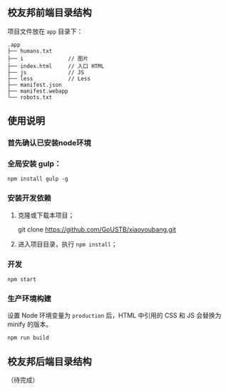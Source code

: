 

## 校友邦前端目录结构

项目文件放在 `app` 目录下：

```
.app
├── humans.txt
├── i              // 图片
├── index.html     // 入口 HTML
├── js             // JS
├── less           // Less
├── manifest.json
├── manifest.webapp
└── robots.txt
```

## 使用说明

### 首先确认已安装node环境

### 全局安装 gulp：

```
npm install gulp -g
```

### 安装开发依赖

1. 克隆或下载本项目；

	git clone https://github.com/GoUSTB/xiaoyoubang.git

2. 进入项目目录，执行 `npm install`；

### 开发

```
npm start
```

### 生产环境构建

设置 Node 环境变量为 `production` 后，HTML 中引用的 CSS 和 JS 会替换为 minify 的版本。

```
npm run build
```

## 校友邦后端目录结构

（待完成）
